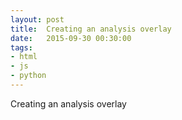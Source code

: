 ```yaml
---
layout: post
title:  Creating an analysis overlay
date:   2015-09-30 00:30:00
tags:
- html
- js
- python
---
```


Creating an analysis overlay
